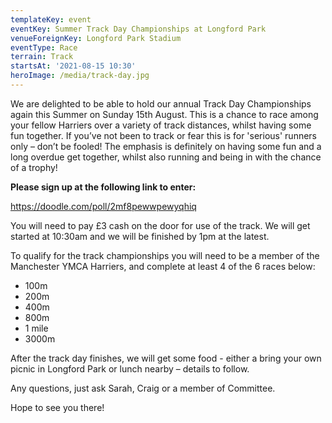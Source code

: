 ```yaml
---
templateKey: event
eventKey: Summer Track Day Championships at Longford Park
venueForeignKey: Longford Park Stadium
eventType: Race
terrain: Track
startsAt: '2021-08-15 10:30'
heroImage: /media/track-day.jpg
---
```

We are delighted to be able to hold our annual Track Day Championships again this Summer on Sunday 15th August. This is 
a chance to race among your fellow Harriers over a variety of track distances, whilst having some fun together. If 
you’ve not been to track or fear this is for 'serious' runners only – don’t be fooled! The emphasis is definitely on 
having some fun and a long overdue get together, whilst also running and being in with the chance of a trophy!

**Please sign up at the following link to enter:**

https://doodle.com/poll/2mf8pewwpewyqhiq

You will need to pay £3 cash on the door for use of the track. We will get started at 10:30am and we will be finished 
by 1pm at the latest.

To qualify for the track championships you will need to be a member of the Manchester YMCA Harriers, and complete at 
least 4 of the 6 races below:

* 100m
* 200m
* 400m
* 800m
* 1 mile
* 3000m

After the track day finishes, we will get some food - either a bring your own picnic in Longford Park or lunch nearby 
– details to follow. 

Any questions, just ask Sarah, Craig or a member of Committee.

Hope to see you there!
